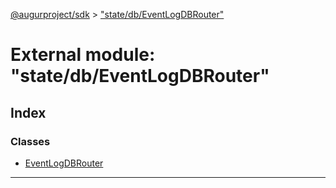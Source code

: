 [@augurproject/sdk](../README.md) > ["state/db/EventLogDBRouter"](../modules/_state_db_eventlogdbrouter_.md)

# External module: "state/db/EventLogDBRouter"

## Index

### Classes

* [EventLogDBRouter](../classes/_state_db_eventlogdbrouter_.eventlogdbrouter.md)

---

